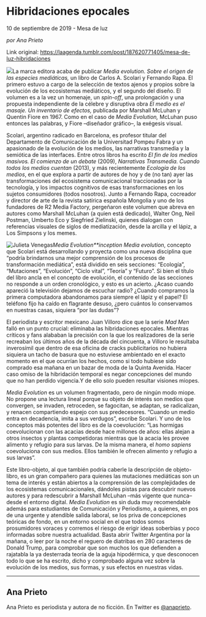 # Hibridaciones epocales



10 de septiembre de 2019 - Mesa de luz

_por Ana Prieto_

Link original: https://laagenda.tumblr.com/post/187620771405/mesa-de-luz-hibridaciones

![](https://64.media.tumblr.com/17468fe559a42ceb9646a3e9b0a96884/cc69617bf552af64-48/s500x750/8bf0aec1d2a1ec5f183552d608a75746773089f6.jpg)La marca editora acaba de publicar
*Media evolution. Sobre el origen de las especies mediáticas,* un libro de
Carlos A. Scolari y Fernando Rapa. El primero estuvo a cargo de la selección de
textos ajenos y propios sobre la evolución de los ecosistemas mediáticos, y el
segundo del diseño. El volumen es a la vez un homenaje, un *spin-off*, una
prolongación y una propuesta independiente de la célebre y disruptiva obra *El
medio es el masaje. Un inventario de efectos,* publicada por Marshall
McLuhan y Quentin Fiore en 1967. Como en el caso de *Media Evolution,* McLuhan
puso entonces las palabras, y Fiore –diseñador gráfico–, la exégesis visual. 

Scolari, argentino radicado en
Barcelona, es profesor titular
del Departamento de Comunicación de la Universitad Pompeu Fabra y un apasionado
de la evolución de los medios, las narrativas transmedia y la semiótica de las
interfaces. Entre otros libros ha escrito *El fin de los medios masivos. El
comienzo de un debate* (2009), *Narrativas Transmedia. Cuando todos
los medios cuentan* (2013), y más recientemente *Ecología de los medios*,
en el que explora a partir de autores de hoy y de (no tan) ayer las
transformaciones del ecosistema comunicacional traccionadas por la tecnología,
y los impactos cognitivos de esas transformaciones en los sujetos consumidores
(todos nosotros). Junto a Fernando Rapa, cocreador y director de arte de la
revista satírica española Mongolia y uno de los fundadores de R2 Media Factory,
pergeñaron este volumen que abreva en autores como Marshall McLuhan (a quien
está dedicado), Walter Ong, Neil Postman, Umberto Eco y Siegfried
Zielinski,
quienes dialogan con referencias visuales de siglos de mediatización, desde la
arcilla y el lápiz, a Los Simpsons y los memes. 

![Julieta Venegas](https://64.media.tumblr.com/93220bce750663ec4e4d3a99bbf33e07/cc69617bf552af64-dc/s250x400/a9890ef64ba93c7d67c608d01f5ceee353300f8f.jpg)*Media Evolution**inception* *Media evolution*, concepto que
Scolari está desarrollando y proyecta como una nueva disciplina que “podría brindarnos una mejor
comprensión de los procesos de transformación mediática”, está dividido en
seis secciones: “Ecología”, “Mutaciones”, “Evolución”, “Ciclo vital”, “Teoría”
y “Futuro”. Si bien el título del libro ancla en el concepto de evolución, el
contenido de las secciones no responde a un orden cronológico, y esto es un
acierto. ¿Acaso cuando apareció la televisión dejamos de escuchar radio? ¿Cuando
compramos la primera computadora abandonamos para siempre el lápiz y el papel? El
teléfono fijo ha caído en flagrante desuso, ¿pero cuántos lo conservamos en nuestras
casas, siquiera “por las dudas”? 

El periodista y escritor mexicano
Juan Villoro dice que la serie *Mad
Men* falló en un punto crucial: eliminaba las hibridaciones epocales.
Mientras críticos y fans alababan la precisión con la que los realizadores de
la serie recreaban los últimos años de la década del cincuenta, a Villoro le
resultaba inverosímil que dentro de esa oficina de cracks publicitarios no
hubiera siquiera un tacho de basura que no estuviese ambientado en el exacto
momento en el que ocurrían los hechos, como si todo hubiese sido comprado esa
mañana en un bazar de moda de la Quinta Avenida. Hacer caso omiso de la
hibridación temporal es negar concepciones del mundo que no han perdido
vigencia.Y de ello solo pueden resultar visiones miopes. 

*Media Evolution* es un volumen fragmentado, pero de
ningún modo miope. No propone una lectura lineal porque su objeto de interés
son medios que convergen, se invaden, retroceden, se fagocitan, se adaptan, se
radicalizan, y renacen compartiendo espejo con sus predecesores. “Cuando un
medio entra en decadencia, imita a sus verdugos”, escribe Scolari. Y uno de los
conceptos más potentes del libro es de la coevolución: “Las hormigas
coevolucionan con las acacias desde hace millones de años: ellas alejan a otros
insectos y plantas competidoras mientras que la acacia les provee alimento y
refugio para sus larvas. De la misma manera, el *homo sapiens* coevoluciona con
sus medios. Ellos también le ofrecen alimento y refugio a sus larvas”. 

Este libro-objeto, al que también
podría caberle la descripción de objeto-libro, es un gran compañero para
quienes las mutaciones mediáticas son un tema de interés y están abiertos a la
comprensión de las complejidades de los ecosistemas comunicacionales, dándoles
pistas para descubrir nuevos autores y para redescubrir a Marshall McLuhan –más
vigente que nunca– desde el entorno digital. *Media Evolution* es sin duda muy
recomendable además para estudiantes de Comunicación y Periodismo, a quienes,
en pos de una urgente y atendible salida laboral, se los priva de concepciones
teóricas de fondo, en un entorno social en el que todos somos prosumidores
voraces y corremos el riesgo de erigir ideas soberbias y poco informadas sobre
nuestra actualidad. Basta abrir Twitter Argentina por la mañana, o leer por la
noche el reguero de diatribas en 280 caracteres de Donald Trump, para comprobar
que son muchos los que defienden a rajatabla la ya desterrada teoría de la
aguja hipodérmica, y que desconocen todo lo que se ha escrito, dicho y
comprobado alguna vez sobre la evolución de los medios, sus formas, y sus
efectos en nuestras vidas.



---

Ana Prieto
----------

 Ana Prieto es periodista y autora de no ficción. En Twitter es [@anaprieto](https://twitter.com/anaprieto). 

